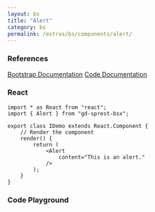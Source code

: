 ```yaml
---
layout: bs
title: "Alert"
category: bs
permalink: /extras/bs/components/alert/
---
```


### References

<div class="bs">
    <div class="list-group">
        <a class="list-group-item list-group-item-action" href="https://getbootstrap.com/docs/4.4/components/alerts">Bootstrap Documentation</a>
        <a class="list-group-item list-group-item-action" href="/docs/sprest-bs/modules/_components_alert_d_.html">Code Documentation</a>
    </div>
</div>

### React

```tsx
import * as React from "react";
import { Alert } from "gd-sprest-bsx";

export class IDemo extends React.Component {
    // Render the component
    render() {
        return (
            <Alert
                content="This is an alert."
            />
        );
    }
}
```

### Code Playground

<div id="playground" class="bs"></div>
<script type="text/javascript">
    // Wait for the page to load
    window.addEventListener("load", function() {
        // Create the code editor
        var editor = CodeEditor(document.getElementById("playground"), true, [
            '// Create the alert',
            'Components.Alert({',
            '\tel: app,',
            '\tcontent: "This is an alert."',
            '});'
        ].join('\n'));
    });
</script>